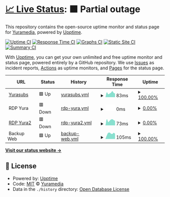 # [📈 Live Status](https://status.yurasu.xyz): <!--live status--> **🟧 Partial outage**

This repository contains the open-source uptime monitor and status page for [Yuramedia](yurasu.xyz), powered by [Upptime](https://github.com/upptime/upptime).

[![Uptime CI](https://github.com/Yurasubs/status/workflows/Uptime%20CI/badge.svg)](https://github.com/Yurasubs/status/actions?query=workflow%3A%22Uptime+CI%22)
[![Response Time CI](https://github.com/Yurasubs/status/workflows/Response%20Time%20CI/badge.svg)](https://github.com/Yurasubs/status/actions?query=workflow%3A%22Response+Time+CI%22)
[![Graphs CI](https://github.com/Yurasubs/status/workflows/Graphs%20CI/badge.svg)](https://github.com/Yurasubs/status/actions?query=workflow%3A%22Graphs+CI%22)
[![Static Site CI](https://github.com/Yurasubs/status/workflows/Static%20Site%20CI/badge.svg)](https://github.com/Yurasubs/status/actions?query=workflow%3A%22Static+Site+CI%22)
[![Summary CI](https://github.com/Yurasubs/status/workflows/Summary%20CI/badge.svg)](https://github.com/Yurasubs/status/actions?query=workflow%3A%22Summary+CI%22)

With [Upptime](https://upptime.js.org), you can get your own unlimited and free uptime monitor and status page, powered entirely by a GitHub repository. We use [Issues](https://github.com/Yurasubs/status/issues) as incident reports, [Actions](https://github.com/Yurasubs/status/actions) as uptime monitors, and [Pages](https://status.yurasu.xyz) for the status page.

<!--start: status pages-->
<!-- This summary is generated by Upptime (https://github.com/upptime/upptime) -->
<!-- Do not edit this manually, your changes will be overwritten -->
<!-- prettier-ignore -->
| URL | Status | History | Response Time | Uptime |
| --- | ------ | ------- | ------------- | ------ |
| <img alt="" src="https://icons.duckduckgo.com/ip3/www.yurasu.xyz.ico" height="13"> [Yurasubs](https://www.yurasu.xyz/) | 🟩 Up | [yurasubs.yml](https://github.com/Yurasubs/status/commits/HEAD/history/yurasubs.yml) | <details><summary><img alt="Response time graph" src="./graphs/yurasubs/response-time-week.png" height="20"> 83ms</summary><br><a href="https://status.yurasu.xyz/history/yurasubs"><img alt="Response time 70" src="https://img.shields.io/endpoint?url=https%3A%2F%2Fraw.githubusercontent.com%2FYurasubs%2Fstatus%2FHEAD%2Fapi%2Fyurasubs%2Fresponse-time.json"></a><br><a href="https://status.yurasu.xyz/history/yurasubs"><img alt="24-hour response time 115" src="https://img.shields.io/endpoint?url=https%3A%2F%2Fraw.githubusercontent.com%2FYurasubs%2Fstatus%2FHEAD%2Fapi%2Fyurasubs%2Fresponse-time-day.json"></a><br><a href="https://status.yurasu.xyz/history/yurasubs"><img alt="7-day response time 83" src="https://img.shields.io/endpoint?url=https%3A%2F%2Fraw.githubusercontent.com%2FYurasubs%2Fstatus%2FHEAD%2Fapi%2Fyurasubs%2Fresponse-time-week.json"></a><br><a href="https://status.yurasu.xyz/history/yurasubs"><img alt="30-day response time 83" src="https://img.shields.io/endpoint?url=https%3A%2F%2Fraw.githubusercontent.com%2FYurasubs%2Fstatus%2FHEAD%2Fapi%2Fyurasubs%2Fresponse-time-month.json"></a><br><a href="https://status.yurasu.xyz/history/yurasubs"><img alt="1-year response time 70" src="https://img.shields.io/endpoint?url=https%3A%2F%2Fraw.githubusercontent.com%2FYurasubs%2Fstatus%2FHEAD%2Fapi%2Fyurasubs%2Fresponse-time-year.json"></a></details> | <details><summary><a href="https://status.yurasu.xyz/history/yurasubs">100.00%</a></summary><a href="https://status.yurasu.xyz/history/yurasubs"><img alt="All-time uptime 99.91%" src="https://img.shields.io/endpoint?url=https%3A%2F%2Fraw.githubusercontent.com%2FYurasubs%2Fstatus%2FHEAD%2Fapi%2Fyurasubs%2Fuptime.json"></a><br><a href="https://status.yurasu.xyz/history/yurasubs"><img alt="24-hour uptime 100.00%" src="https://img.shields.io/endpoint?url=https%3A%2F%2Fraw.githubusercontent.com%2FYurasubs%2Fstatus%2FHEAD%2Fapi%2Fyurasubs%2Fuptime-day.json"></a><br><a href="https://status.yurasu.xyz/history/yurasubs"><img alt="7-day uptime 100.00%" src="https://img.shields.io/endpoint?url=https%3A%2F%2Fraw.githubusercontent.com%2FYurasubs%2Fstatus%2FHEAD%2Fapi%2Fyurasubs%2Fuptime-week.json"></a><br><a href="https://status.yurasu.xyz/history/yurasubs"><img alt="30-day uptime 100.00%" src="https://img.shields.io/endpoint?url=https%3A%2F%2Fraw.githubusercontent.com%2FYurasubs%2Fstatus%2FHEAD%2Fapi%2Fyurasubs%2Fuptime-month.json"></a><br><a href="https://status.yurasu.xyz/history/yurasubs"><img alt="1-year uptime 99.91%" src="https://img.shields.io/endpoint?url=https%3A%2F%2Fraw.githubusercontent.com%2FYurasubs%2Fstatus%2FHEAD%2Fapi%2Fyurasubs%2Fuptime-year.json"></a></details>
| <img alt="" src="https://icons.duckduckgo.com/ip3/null.ico" height="13"> RDP Yura | 🟥 Down | [rdp-yura.yml](https://github.com/Yurasubs/status/commits/HEAD/history/rdp-yura.yml) | <details><summary><img alt="Response time graph" src="./graphs/rdp-yura/response-time-week.png" height="20"> 0ms</summary><br><a href="https://status.yurasu.xyz/history/rdp-yura"><img alt="Response time 746" src="https://img.shields.io/endpoint?url=https%3A%2F%2Fraw.githubusercontent.com%2FYurasubs%2Fstatus%2FHEAD%2Fapi%2Frdp-yura%2Fresponse-time.json"></a><br><a href="https://status.yurasu.xyz/history/rdp-yura"><img alt="24-hour response time 0" src="https://img.shields.io/endpoint?url=https%3A%2F%2Fraw.githubusercontent.com%2FYurasubs%2Fstatus%2FHEAD%2Fapi%2Frdp-yura%2Fresponse-time-day.json"></a><br><a href="https://status.yurasu.xyz/history/rdp-yura"><img alt="7-day response time 0" src="https://img.shields.io/endpoint?url=https%3A%2F%2Fraw.githubusercontent.com%2FYurasubs%2Fstatus%2FHEAD%2Fapi%2Frdp-yura%2Fresponse-time-week.json"></a><br><a href="https://status.yurasu.xyz/history/rdp-yura"><img alt="30-day response time 0" src="https://img.shields.io/endpoint?url=https%3A%2F%2Fraw.githubusercontent.com%2FYurasubs%2Fstatus%2FHEAD%2Fapi%2Frdp-yura%2Fresponse-time-month.json"></a><br><a href="https://status.yurasu.xyz/history/rdp-yura"><img alt="1-year response time 848" src="https://img.shields.io/endpoint?url=https%3A%2F%2Fraw.githubusercontent.com%2FYurasubs%2Fstatus%2FHEAD%2Fapi%2Frdp-yura%2Fresponse-time-year.json"></a></details> | <details><summary><a href="https://status.yurasu.xyz/history/rdp-yura">0.00%</a></summary><a href="https://status.yurasu.xyz/history/rdp-yura"><img alt="All-time uptime 17.88%" src="https://img.shields.io/endpoint?url=https%3A%2F%2Fraw.githubusercontent.com%2FYurasubs%2Fstatus%2FHEAD%2Fapi%2Frdp-yura%2Fuptime.json"></a><br><a href="https://status.yurasu.xyz/history/rdp-yura"><img alt="24-hour uptime 0.00%" src="https://img.shields.io/endpoint?url=https%3A%2F%2Fraw.githubusercontent.com%2FYurasubs%2Fstatus%2FHEAD%2Fapi%2Frdp-yura%2Fuptime-day.json"></a><br><a href="https://status.yurasu.xyz/history/rdp-yura"><img alt="7-day uptime 0.00%" src="https://img.shields.io/endpoint?url=https%3A%2F%2Fraw.githubusercontent.com%2FYurasubs%2Fstatus%2FHEAD%2Fapi%2Frdp-yura%2Fuptime-week.json"></a><br><a href="https://status.yurasu.xyz/history/rdp-yura"><img alt="30-day uptime 1.38%" src="https://img.shields.io/endpoint?url=https%3A%2F%2Fraw.githubusercontent.com%2FYurasubs%2Fstatus%2FHEAD%2Fapi%2Frdp-yura%2Fuptime-month.json"></a><br><a href="https://status.yurasu.xyz/history/rdp-yura"><img alt="1-year uptime 15.12%" src="https://img.shields.io/endpoint?url=https%3A%2F%2Fraw.githubusercontent.com%2FYurasubs%2Fstatus%2FHEAD%2Fapi%2Frdp-yura%2Fuptime-year.json"></a></details>
| <img alt="" src="https://icons.duckduckgo.com/ip3/we.yurasu.xyz.ico" height="13"> [RDP Yura2](https://we.yurasu.xyz/jellyfin/) | 🟥 Down | [rdp-yura2.yml](https://github.com/Yurasubs/status/commits/HEAD/history/rdp-yura2.yml) | <details><summary><img alt="Response time graph" src="./graphs/rdp-yura2/response-time-week.png" height="20"> 73ms</summary><br><a href="https://status.yurasu.xyz/history/rdp-yura2"><img alt="Response time 70" src="https://img.shields.io/endpoint?url=https%3A%2F%2Fraw.githubusercontent.com%2FYurasubs%2Fstatus%2FHEAD%2Fapi%2Frdp-yura2%2Fresponse-time.json"></a><br><a href="https://status.yurasu.xyz/history/rdp-yura2"><img alt="24-hour response time 99" src="https://img.shields.io/endpoint?url=https%3A%2F%2Fraw.githubusercontent.com%2FYurasubs%2Fstatus%2FHEAD%2Fapi%2Frdp-yura2%2Fresponse-time-day.json"></a><br><a href="https://status.yurasu.xyz/history/rdp-yura2"><img alt="7-day response time 73" src="https://img.shields.io/endpoint?url=https%3A%2F%2Fraw.githubusercontent.com%2FYurasubs%2Fstatus%2FHEAD%2Fapi%2Frdp-yura2%2Fresponse-time-week.json"></a><br><a href="https://status.yurasu.xyz/history/rdp-yura2"><img alt="30-day response time 81" src="https://img.shields.io/endpoint?url=https%3A%2F%2Fraw.githubusercontent.com%2FYurasubs%2Fstatus%2FHEAD%2Fapi%2Frdp-yura2%2Fresponse-time-month.json"></a><br><a href="https://status.yurasu.xyz/history/rdp-yura2"><img alt="1-year response time 70" src="https://img.shields.io/endpoint?url=https%3A%2F%2Fraw.githubusercontent.com%2FYurasubs%2Fstatus%2FHEAD%2Fapi%2Frdp-yura2%2Fresponse-time-year.json"></a></details> | <details><summary><a href="https://status.yurasu.xyz/history/rdp-yura2">0.00%</a></summary><a href="https://status.yurasu.xyz/history/rdp-yura2"><img alt="All-time uptime 2.36%" src="https://img.shields.io/endpoint?url=https%3A%2F%2Fraw.githubusercontent.com%2FYurasubs%2Fstatus%2FHEAD%2Fapi%2Frdp-yura2%2Fuptime.json"></a><br><a href="https://status.yurasu.xyz/history/rdp-yura2"><img alt="24-hour uptime 0.00%" src="https://img.shields.io/endpoint?url=https%3A%2F%2Fraw.githubusercontent.com%2FYurasubs%2Fstatus%2FHEAD%2Fapi%2Frdp-yura2%2Fuptime-day.json"></a><br><a href="https://status.yurasu.xyz/history/rdp-yura2"><img alt="7-day uptime 0.00%" src="https://img.shields.io/endpoint?url=https%3A%2F%2Fraw.githubusercontent.com%2FYurasubs%2Fstatus%2FHEAD%2Fapi%2Frdp-yura2%2Fuptime-week.json"></a><br><a href="https://status.yurasu.xyz/history/rdp-yura2"><img alt="30-day uptime 1.38%" src="https://img.shields.io/endpoint?url=https%3A%2F%2Fraw.githubusercontent.com%2FYurasubs%2Fstatus%2FHEAD%2Fapi%2Frdp-yura2%2Fuptime-month.json"></a><br><a href="https://status.yurasu.xyz/history/rdp-yura2"><img alt="1-year uptime 2.36%" src="https://img.shields.io/endpoint?url=https%3A%2F%2Fraw.githubusercontent.com%2FYurasubs%2Fstatus%2FHEAD%2Fapi%2Frdp-yura2%2Fuptime-year.json"></a></details>
| <img alt="" src="https://icons.duckduckgo.com/ip3/null.ico" height="13"> Backup Web | 🟩 Up | [backup-web.yml](https://github.com/Yurasubs/status/commits/HEAD/history/backup-web.yml) | <details><summary><img alt="Response time graph" src="./graphs/backup-web/response-time-week.png" height="20"> 105ms</summary><br><a href="https://status.yurasu.xyz/history/backup-web"><img alt="Response time 67" src="https://img.shields.io/endpoint?url=https%3A%2F%2Fraw.githubusercontent.com%2FYurasubs%2Fstatus%2FHEAD%2Fapi%2Fbackup-web%2Fresponse-time.json"></a><br><a href="https://status.yurasu.xyz/history/backup-web"><img alt="24-hour response time 200" src="https://img.shields.io/endpoint?url=https%3A%2F%2Fraw.githubusercontent.com%2FYurasubs%2Fstatus%2FHEAD%2Fapi%2Fbackup-web%2Fresponse-time-day.json"></a><br><a href="https://status.yurasu.xyz/history/backup-web"><img alt="7-day response time 105" src="https://img.shields.io/endpoint?url=https%3A%2F%2Fraw.githubusercontent.com%2FYurasubs%2Fstatus%2FHEAD%2Fapi%2Fbackup-web%2Fresponse-time-week.json"></a><br><a href="https://status.yurasu.xyz/history/backup-web"><img alt="30-day response time 89" src="https://img.shields.io/endpoint?url=https%3A%2F%2Fraw.githubusercontent.com%2FYurasubs%2Fstatus%2FHEAD%2Fapi%2Fbackup-web%2Fresponse-time-month.json"></a><br><a href="https://status.yurasu.xyz/history/backup-web"><img alt="1-year response time 67" src="https://img.shields.io/endpoint?url=https%3A%2F%2Fraw.githubusercontent.com%2FYurasubs%2Fstatus%2FHEAD%2Fapi%2Fbackup-web%2Fresponse-time-year.json"></a></details> | <details><summary><a href="https://status.yurasu.xyz/history/backup-web">100.00%</a></summary><a href="https://status.yurasu.xyz/history/backup-web"><img alt="All-time uptime 99.91%" src="https://img.shields.io/endpoint?url=https%3A%2F%2Fraw.githubusercontent.com%2FYurasubs%2Fstatus%2FHEAD%2Fapi%2Fbackup-web%2Fuptime.json"></a><br><a href="https://status.yurasu.xyz/history/backup-web"><img alt="24-hour uptime 100.00%" src="https://img.shields.io/endpoint?url=https%3A%2F%2Fraw.githubusercontent.com%2FYurasubs%2Fstatus%2FHEAD%2Fapi%2Fbackup-web%2Fuptime-day.json"></a><br><a href="https://status.yurasu.xyz/history/backup-web"><img alt="7-day uptime 100.00%" src="https://img.shields.io/endpoint?url=https%3A%2F%2Fraw.githubusercontent.com%2FYurasubs%2Fstatus%2FHEAD%2Fapi%2Fbackup-web%2Fuptime-week.json"></a><br><a href="https://status.yurasu.xyz/history/backup-web"><img alt="30-day uptime 100.00%" src="https://img.shields.io/endpoint?url=https%3A%2F%2Fraw.githubusercontent.com%2FYurasubs%2Fstatus%2FHEAD%2Fapi%2Fbackup-web%2Fuptime-month.json"></a><br><a href="https://status.yurasu.xyz/history/backup-web"><img alt="1-year uptime 99.91%" src="https://img.shields.io/endpoint?url=https%3A%2F%2Fraw.githubusercontent.com%2FYurasubs%2Fstatus%2FHEAD%2Fapi%2Fbackup-web%2Fuptime-year.json"></a></details>

<!--end: status pages-->

[**Visit our status website →**](https://status.yurasu.xyz)

## 📄 License

- Powered by: [Upptime](https://github.com/upptime/upptime)
- Code: [MIT](./LICENSE) © [Yuramedia](yurasu.xyz)
- Data in the `./history` directory: [Open Database License](https://opendatacommons.org/licenses/odbl/1-0/)
